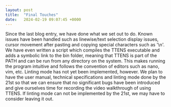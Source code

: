 ```yaml
---
layout: post
title:  "Final Touches"
date:   2024-02-19 09:07:45 +0000
---
```


Since the last blog entry, we have done what we set out to do. Known issues have been handled such as linewise/text selection display issues, cursor movement after pasting and copying special characters such as '\n'. We have even written a script which compiles the TTENS executable and adds a symbolic link to the bin folder, meaning that TTENS is part of the PATH and can be run from any directory on the system. This makes running the program intuitive and follows the convention of editors such as nano, vim, etc. Linting mode has not yet been implemented, however. We plan to have the user manual, technical specifications and linting mode done by the 21st so that we can ensure that no significant bugs have been introduced and give ourselves time for recording the video walkthrough of using TTENS. If linting mode can not be implemented by the 21st, we may have to consider leaving it out.